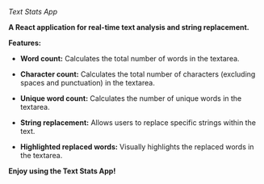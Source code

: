 *Text Stats App*

**A React application for real-time text analysis and string
replacement.**

**Features:**

-   **Word count:** Calculates the total number of words in the
    textarea.

-   **Character count:** Calculates the total number of characters
    (excluding spaces and punctuation) in the textarea.

-   **Unique word count:** Calculates the number of unique words in the
    textarea.

-   **String replacement:** Allows users to replace specific strings
    within the text.

-   **Highlighted replaced words:** Visually highlights the replaced
    words in the textarea.



**Enjoy using the Text Stats App!**
